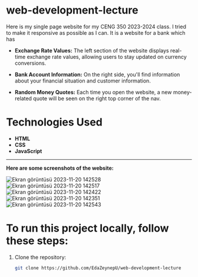 # web-development-lecture
Here is my single page website for my CENG 350 2023-2024 class.
I tried to make it responsive as possible as I can.
It is a website for a bank which has 
- **Exchange Rate Values:** The left section of the website displays real-time exchange rate values, allowing users to stay updated on currency conversions.

- **Bank Account Information:** On the right side, you'll find information about your financial situation and customer information.

- **Random Money Quotes:** Each time you open the website, a new money-related quote will be seen on the right top corner of the nav.

# Technologies Used
- **HTML**
- **CSS**
- **JavaScript**

<hr/>

**Here are some screenshots of the website:**


![Ekran görüntüsü 2023-11-20 142528](https://github.com/EdaZeynepU/web-development-lecture/assets/72568009/3cfa2d86-af4a-4aa6-b3cb-24b18e665e08)
![Ekran görüntüsü 2023-11-20 142517](https://github.com/EdaZeynepU/web-development-lecture/assets/72568009/3f329d1b-d5e3-4003-847d-a8fb35735c67)
![Ekran görüntüsü 2023-11-20 142422](https://github.com/EdaZeynepU/web-development-lecture/assets/72568009/964f325f-b6d2-4ef6-9847-42ecab139fb3)
![Ekran görüntüsü 2023-11-20 142351](https://github.com/EdaZeynepU/web-development-lecture/assets/72568009/5126d269-8a4c-4dd9-8c3f-7c1493a1663d)
![Ekran görüntüsü 2023-11-20 142543](https://github.com/EdaZeynepU/web-development-lecture/assets/72568009/2e624779-1c12-4a7a-a5df-368e00bb1b56)


# To run this project locally, follow these steps:

1. Clone the repository:

   ```bash
   git clone https://github.com/EdaZeynepU/web-development-lecture

